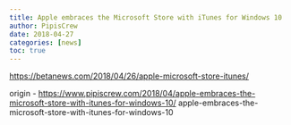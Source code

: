 ```yaml
---
title: Apple embraces the Microsoft Store with iTunes for Windows 10
author: PipisCrew
date: 2018-04-27
categories: [news]
toc: true
---
```


https://betanews.com/2018/04/26/apple-microsoft-store-itunes/

origin - https://www.pipiscrew.com/2018/04/apple-embraces-the-microsoft-store-with-itunes-for-windows-10/ apple-embraces-the-microsoft-store-with-itunes-for-windows-10